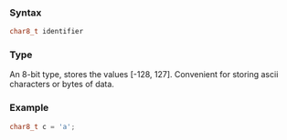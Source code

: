 ### Syntax
```c++
char8_t identifier
```
### Type
An 8-bit type, stores the values [-128, 127]. Convenient for storing ascii characters or bytes of data.
### Example
```c++
char8_t c = 'a';
```
